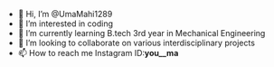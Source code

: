 - 👋 Hi, I’m @UmaMahi1289
- 👀 I’m interested in coding
- 🌱 I’m currently learning B.tech 3rd year in Mechanical Engineering
- 💞️ I’m looking to collaborate on various interdisciplinary projects
- 📫 How to reach me Instagram ID:__you__ma__

<!---
UmaMahi1289/UmaMahi1289 is a ✨ special ✨ repository because its `README.md` (this file) appears on your GitHub profile.
You can click the Preview link to take a look at your changes.
--->
